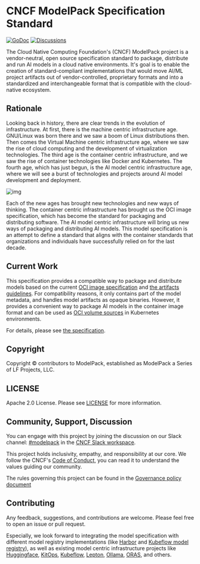 # CNCF ModelPack Specification Standard

[![GoDoc](https://godoc.org/github.com/modelpack/model-spec?status.svg)](https://godoc.org/github.com/modelpack/model-spec)
[![Discussions](https://img.shields.io/badge/discussions-on%20github-blue?style=flat-square)](https://github.com/modelpack/model-spec/discussions)

The Cloud Native Computing Foundation's (CNCF) ModelPack project is a vendor-neutral, open source specification standard to package, distribute and run AI models in a cloud native environments. It's goal is to enable the creation of standard-compliant implementations that would move AI/ML project artifacts out of vendor-controlled, proprietary formats and into a standardized and interchangeable format that is compatible with the cloud-native ecosystem.

## Rationale

Looking back in history, there are clear trends in the evolution of infrastructure. At first, there is the machine centric infrastructure age. GNU/Linux was born there and we saw a boom of Linux distributions then. Then comes the Virtual Machine centric infrastructure age, where we saw the rise of cloud computing and the development of virtualization technologies. The third age is the container centric infrastructure, and we saw the rise of container technologies like Docker and Kubernetes. The fourth age, which has just begun, is the AI model centric infrastructure age, where we will see a burst of technologies and projects around AI model development and deployment.

![img](docs/img/infra-trends.png)

Each of the new ages has brought new technologies and new ways of thinking. The container centric infrastructure has brought us the OCI image specification, which has become the standard for packaging and distributing software. The AI model centric infrastructure will bring us new ways of packaging and distributing AI models. This model specification is an attempt to define a standard that aligns with the container standards that organizations and individuals have successfully relied on for the last decade.

## Current Work

This specification provides a compatible way to package and distribute models based on the current [OCI image specification](https://github.com/opencontainers/image-spec/) and [the artifacts guidelines](https://github.com/opencontainers/image-spec/blob/main/manifest.md#guidelines-for-artifact-usage). For compatibility reasons, it only contains part of the model metadata, and handles model artifacts as opaque binaries. However, it provides a convenient way to package AI models in the container image format and can be used as [OCI volume sources](https://github.com/kubernetes/enhancements/issues/4639) in Kubernetes environments.

For details, please see [the specification](docs/spec.md).

## Copyright

Copyright © contributors to ModelPack, established as ModelPack a Series of LF Projects, LLC.

## LICENSE

Apache 2.0 License. Please see [LICENSE](LICENSE) for more information.

## Community, Support, Discussion

You can engage with this project by joining the discussion on our Slack channel: [#modelpack](https://cloud-native.slack.com/archives/C07T0V480LF) in the [CNCF Slack workspace](https://slack.cncf.io/).

This project holds inclusivity, empathy, and responsibility at our core. We follow the CNCF's [Code of Conduct](./code-of-conduct.md), you can read it to understand the values guiding our community.

The rules governing this project can be found in the [Governance policy document](./GOVERNANCE.md)

## Contributing

Any feedback, suggestions, and contributions are welcome. Please feel free to open an issue or pull request.

Especially, we look forward to integrating the model specification with different model registry implementations (like [Harbor](https://goharbor.io/) and [Kubeflow model registry](https://www.kubeflow.org/docs/components/model-registry/overview/)), as well as existing model centric infrastructure projects like [Huggingface](https://huggingface.co/), [KitOps](https://kitops.ml/), [Kubeflow](https://www.kubeflow.org/), [Lepton](https://www.lepton.ai/), [Ollama](https://github.com/ollama/ollama), [ORAS](https://oras.land/), and others.
